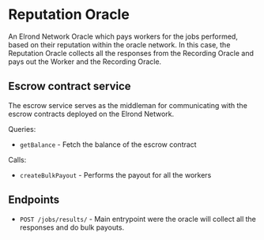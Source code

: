 # Reputation Oracle

An Elrond Network Oracle which pays workers for the jobs performed, based on their reputation within the oracle network. In this case, the Reputation Oracle collects all the responses from the Recording Oracle and pays out the Worker and the Recording Oracle.

## Escrow contract service

The escrow service serves as the middleman for communicating with the escrow contracts deployed on the Elrond Network.

Queries:
- `getBalance` - Fetch the balance of the escrow contract

Calls:
- `createBulkPayout` - Performs the payout for all the workers

## Endpoints

- `POST /jobs/results/` - Main entrypoint were the oracle will collect all the responses and do bulk payouts.